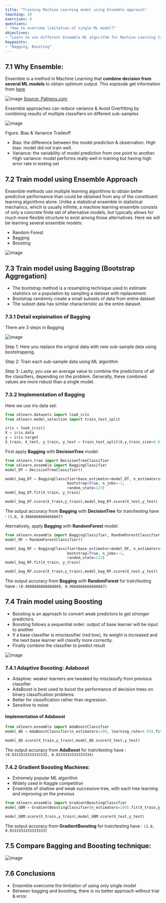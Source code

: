 ```yaml
---
title: "Training Machine Learning model using Ensemble approach"
teaching: 20
exercises: 0
questions:
- "How to overcome limitation of single ML model?"
objectives:
- "Learn to use different Ensemble ML algorithm for Machine Learning training"
keypoints:
- "Bagging, Boosting"
---
```

## 7.1 Why Ensemble:
Ensemble is a method in Machine Learning that **combine decision from several ML models** to obtain optimum output.
This espisode get information from [here](https://www.pluralsight.com/guides/ensemble-methods:-bagging-versus-boosting)

![image](https://user-images.githubusercontent.com/43855029/115078334-7b5b5700-9ecd-11eb-93fb-c3f69e740a5c.png)
[Source: Patheos.com](https://www.patheos.com/blogs/driventoabstraction/2018/07/blind-men-elephant-folklore-knowledge/)

Ensemble approaches can reduce variance & Avoid Overfitting by combining results of multiple classifiers on different sub-samples

![image](https://user-images.githubusercontent.com/43855029/114235479-417ad580-994e-11eb-806b-2f73996f864d.png)

Figure. Bias & Variance Tradeoff

- Bias: the difference between the model prediction & observation. High bias: model did not train well.
- Variance: the variability of model prediction from one point to another. High variance: model performs really well in training but having high error rate in testing set


## 7.2 Train model using Ensemble Approach
Ensemble methods use multiple learning algorithms to obtain better predictive performance than could be obtained from any of the constituent learning algorithms alone.
Unlike a statistical ensemble in statistical mechanics, which is usually infinite, a machine learning ensemble consists of only a concrete finite set of alternative models, but typically allows for much more flexible structure to exist among those alternatives.
Here we will be learning several ensemble models:
- Random Forest
- Bagging
- Boosting 

![image](https://user-images.githubusercontent.com/43855029/115079289-f6713d00-9ece-11eb-90cb-7084e8d7a536.png)


## 7.3 Train model using Bagging (Bootstrap Aggregation)
- The bootstrap method is a resampling technique used to estimate statistics on a population by sampling a dataset with replacement.
- Bootstrap randomly create a small subsets of data from entire dataset
- The subset data has similar characteristic as the entire dataset.

### 7.3.1 Detail explaination of Bagging
There are 3 steps in Bagging

![image](https://user-images.githubusercontent.com/43855029/115079407-202a6400-9ecf-11eb-9c9c-7f3a0bbf1c28.png)

Step 1: Here you replace the original data with new sub-sample data using bootstrapping.

Step 2: Train each sub-sample data using ML algorithm

Step 3: Lastly, you use an average value to combine the predictions of all the classifiers, depending on the problem. Generally, these combined values are more robust than a single model.

### 7.3.2 Implementation of Bagging
Here we use iris data set:
```python
from sklearn.datasets import load_iris
from sklearn.model_selection import train_test_split

iris = load_iris()
X = iris.data
y = iris.target
X_train, X_test, y_train, y_test = train_test_split(X,y,train_size=0.6, random_state = 123)
```
First apply **Bagging** with **DecisionTree** model:
```python
from sklearn.tree import DecisionTreeClassifier
from sklearn.ensemble import BaggingClassifier
model_DT = DecisionTreeClassifier()

model_bag_DT = BaggingClassifier(base_estimator=model_DT, n_estimators=100,
                            bootstrap=True, n_jobs=-1,
                            random_state=123)
model_bag_DT.fit(X_train, y_train)

model_bag_DT.score(X_train,y_train),model_bag_DT.score(X_test,y_test)
```
The output accuracy from **Bagging** with **DecisionTree** for train/testing have : `(1.0, 0.9666666666666667)`

Aternatively, apply **Bagging** with **RandomForest** model:
```python
from sklearn.ensemble import BaggingClassifier, RandomForestClassifier
model_RF = RandomForestClassifier()

model_bag_RF = BaggingClassifier(base_estimator=model_RF, n_estimators=100,
                            bootstrap=True, n_jobs=-1,
                            random_state=123)
model_bag_RF.fit(X_train, y_train)

model_bag_RF.score(X_train,y_train),model_bag_RF.score(X_test,y_test)
```
The output accuracy from **Bagging** with **RandomForest**  for train/testing have : `(0.9888888888888889, 0.9666666666666667)`

## 7.4 Train model using Boosting
- Boosting is an approach to convert weak predictors to get stronger predictors.
- Boosting follows a sequential order: output of base learner will be input to another
- If a base classifier is misclassifier (red box), its weight is increased and the next base learner will classify more correctly.
- Finally combine the classifier to predict result

![image](https://user-images.githubusercontent.com/43855029/115079476-39331500-9ecf-11eb-9af5-cb3cb2948cf0.png)


### 7.4.1 Adaptive Boosting: Adaboost
- Adaptive: weaker learners are tweaked by misclassify from previous classifier
- AdaBoost is best used to boost the performance of decision trees on binary classification problems.
- Better for classification rather than regression.
- Sensitive to noise

#### Implementation of Adaboost
```python
from sklearn.ensemble import AdaBoostClassifier
model_AD = AdaBoostClassifier(n_estimators=100, learning_rate=0.03).fit(X_train, y_train)

model_AD.score(X_train,y_train),model_AD.score(X_test,y_test)
```
The output accuracy from **AdaBoost**  for train/testing have : `(0.9333333333333333, 0.8333333333333334)`

### 7.4.2 Gradient Boosting Machines: 
- Extremely popular ML algorithm
- Widely used in Kaggle competition
- Ensemble of shallow and weak successive tree, with each tree learning and improving on the previous

```python
from sklearn.ensemble import GradientBoostingClassifier
model_GBM = GradientBoostingClassifier(n_estimators=100).fit(X_train,y_train)

model_GBM.score(X_train,y_train),model_GBM.score(X_test,y_test)
```
The output accuracy from **GradientBoosting**  for train/testing have : `(1.0, 0.9333333333333333)`

## 7.5 Compare Bagging and Boosting technique:
![image](https://user-images.githubusercontent.com/43855029/115079914-e443ce80-9ecf-11eb-8b19-622abbfe026c.png)

## 7.6 Conclusions
- Ensemble overcome the limitation of using only single model
- Between bagging and boosting, there is no better approach without trial & error.

